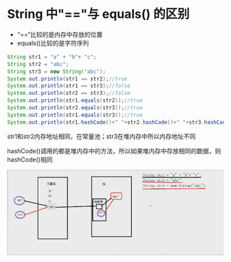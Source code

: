 # String 中"=="与 equals() 的区别

- “==“比较的是内存中存放的位置
- equals()比较的是字符序列

```java
String str1 = "a" + "b"+ "c";
String str2 = "abc";
String str3 = new String("abc");
System.out.println(str1 == str2);//true
System.out.println(str1 == str3);//false
System.out.println(str2 == str3);//false
System.out.println(str1.equals(str2));//true
System.out.println(str2.equals(str3));//true
System.out.println(str1.equals(str3));//true
System.out.println(str1.hashCode()+" "+str2.hashCode()+" "+str3.hashCode());//相等
```

str1和str2内存地址相同，在常量池；str3在堆内存中所以内存地址不同

hashCode()调用的都是堆内存中的方法，所以如果堆内存中存放相同的数据，则hashCode()相同

![](.\picture\equals.jpg)